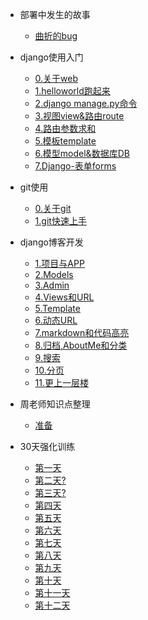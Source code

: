 - 部署中发生的故事
  - [曲折的bug](0-first.md)

- django使用入门
  - [0.关于web](00-about-web.md)
  - [1.helloworld跑起来](01-helloworld.md)
  - [2.django manage.py命令](02-base-command.md)
  - [3.视图view&路由route](03-view-route.md)
  - [4.路由参数求和](04-route-agr-add.md)
  - [5.模板template](05-template.md)
  - [6.模型model&数据库DB](06-model&DB.md)
  - [7.Django-表单forms](07-Django-forms.md)

- git使用
  - [0.关于git](b00-git.md)
  - [1.git快速上手](b01-git.md)
  
 
- django博客开发
  - [1.项目与APP](d01-pro-app.md)
  - [2.Models](d02-models.md)
  - [3.Admin](d03-admin.md)
  - [4.Views和URL](d04-views-url.md)
  - [5.Template](d05-template.md)
  - [6.动态URL](d06-url.md)
  - [7.markdown和代码高亮](d07-markdown.md)
  - [8.归档,AboutMe和分类](d08-aboutme.md)
  - [9.搜索](d09-search.md)
  - [10.分页](d10-pagination.md)
  - [11.更上一层楼](d11-more.md)

- 周老师知识点整理
  - [准备](z01-pre.md)

- 30天强化训练
  - [第一天](day01.md)
  - [第二天?](day02.md)
  - [第三天?](day03.md)
  - [第四天](day04.md)
  - [第五天](day05.md)
  - [第六天](day06.md)
  - [第七天](day07.md)
  - [第八天](day08.md)
  - [第九天](day09.md)
  - [第十天](day10.md)
  - [第十一天](day11.md)
  - [第十二天](day12.md)